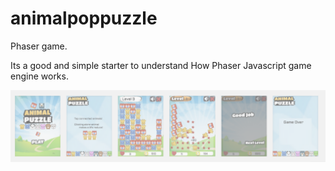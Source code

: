 # animalpoppuzzle
Phaser game. 

Its a good and simple starter to understand How Phaser Javascript game engine works.

<img src="https://github.com/hozavalsiz/animalpoppuzzle/blob/master/from_google_store_screen.png?raw=true" />
